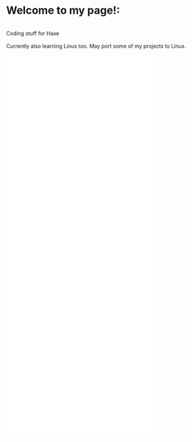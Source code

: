# Welcome to my page!:
<br>Coding stuff for Haxe<br><br>
Currently also learning Linux too. May port some of my projects to Linux.

<p align="left"><img src="https://raw.githubusercontent.com/ChrisTitusTech/ChrisTitusTech/main/github-metrics.svg" /></p>
